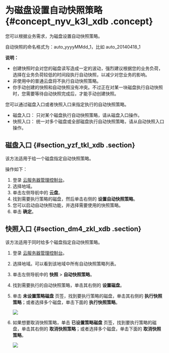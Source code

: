 # 为磁盘设置自动快照策略 {#concept_nyv_k3l_xdb .concept}

您可以根据业务需求，为磁盘设置自动快照策略。

自动快照的命名格式为：auto\_yyyyMMdd\_1，比如 auto\_20140418\_1

**说明：** 

-   创建快照时会对您的磁盘读写造成一定的波动，强烈建议根据您的业务负荷，选择在业务负荷较低的时间段执行自动快照，以减少对您业务的影响。
-   非使用中的普通云盘将不执行自动快照策略。
-   你手动创建的快照和自动快照没有冲突。不过正在对某一块磁盘执行自动快照时，您需要等待自动快照完成后，才能手动创建快照。

您可以通过磁盘入口或者快照入口来指定执行的自动快照策略。

-   磁盘入口： 只对某个磁盘执行自动快照策略，请从磁盘入口操作。
-   快照入口： 统一对多个磁盘或全部磁盘执行自动快照策略，请从自动快照入口操作。

## 磁盘入口 {#section_yzf_tkl_xdb .section}

该方法适用于给一个磁盘指定自动快照策略。

操作如下：

1.  登录 [云服务器管理控制台](https://ecs.console.aliyun.com/#/home)。
2.  选择地域。
3.  单击左侧导航中的 **云盘**。
4.  找到需要执行策略的磁盘，然后单击右侧的 **设置自动快照策略**。
5.  您可以启动自动快照功能，并选择需要使用的快照策略。
6.  单击 **确定**。

## 快照入口 {#section_dm4_zkl_xdb .section}

该方法适用于同时给多个磁盘指定自动快照策略。

1.  登录 [云服务器管理控制台](https://ecs.console.aliyun.com/#/home)。
2.  选择地域。可以看到该地域中所有自动快照策略列表。
3.  单击左侧导航中的 **快照** \> **自动快照策略**。
4.  找到需要执行的自动快照策略，单击其右侧的 **设置磁盘**。
5.  单击 **未设置策略磁盘** 页签，找到要执行策略的磁盘，单击其右侧的 **执行快照策略**；或者选择多个磁盘，单击下面的 **执行快照策略**。

    ![](images/4563_zh-CN.gif)

6.  如果想要取消快照策略，单击 **已设置策略磁盘** 页签，找到要执行策略的磁盘，单击其右侧的 **取消快照策略**；或者选择多个磁盘，单击下面的 **取消快照策略**。

    ![](http://static-aliyun-doc.oss-cn-hangzhou.aliyuncs.com/assets/img/9689/15338065984568_zh-CN.png)


